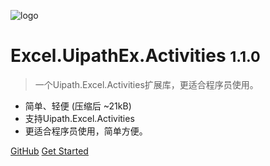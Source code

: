 ![logo](_media/icon.svg)

# Excel.UipathEx.Activities <small>1.1.0</small>

> 一个Uipath.Excel.Activities扩展库，更适合程序员使用。

- 简单、轻便 (压缩后 ~21kB)
- 支持Uipath.Excel.Activities
- 更适合程序员使用，简单方便。

[GitHub](https://github.com/bysxiang/Bysxiang.UipathExcelEx.Activities.git)
[Get Started](#docsify)